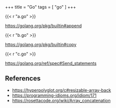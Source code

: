 +++
title = "Go"
tags = [ "go" ]
+++

{{< r "a.go" >}}

<https://golang.org/pkg/builtin#append>

{{< r "b.go" >}}

<https://golang.org/pkg/builtin#copy>

{{< r "c.go" >}}

<https://golang.org/ref/spec#Send_statements>

## References

- <https://hyperpolyglot.org/c#resizable-array-back>
- <https://programming-idioms.org/idiom/171>
- <https://rosettacode.org/wiki/Array_concatenation>
